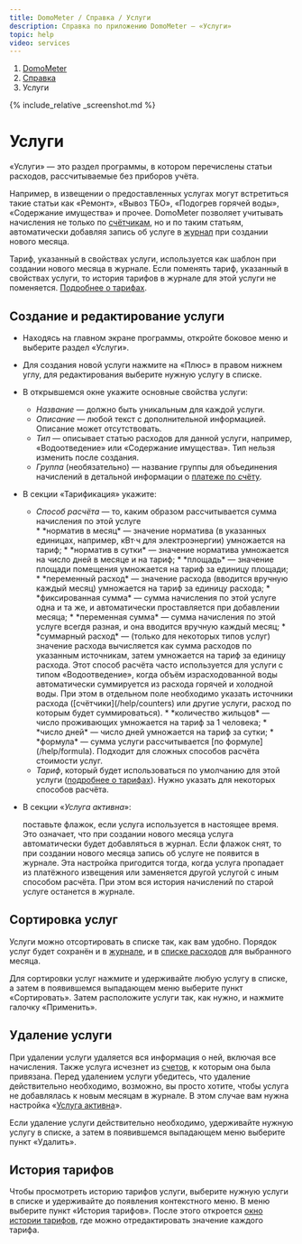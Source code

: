 ```yaml
---
title: DomoMeter / Справка / Услуги
description: Справка по приложению DomoMeter — «Услуги»
topic: help
video: services
---
```


<div class="row">
	<ol class="breadcrumb pull-right">
	  <li><a href="/">DomoMeter</a></li>
	  <li><a href="/help">Справка</a></li>
	  <li class="active">Услуги</li>
	</ol>
</div>

<script type="text/javascript">
	var screenshots = [
	  '/assets/img/screens/services.png', 
	  '/assets/img/screens/service-properties.png'
	];
</script>
{% include_relative _screenshot.md %}

<div class="instruction" markdown="1">

# Услуги

«Услуги» — это раздел программы, в котором перечислены статьи расходов, рассчитываемые без приборов учёта.  
 
Например, в извещении о предоставленных услугах могут встретиться такие статьи как «Ремонт», «Вывоз ТБО», «Подогрев горячей воды», «Содержание имущества» и прочее.
DomoMeter позволяет учитывать начисления не только по [счётчикам](/help/counters), но и по таким статьям, автоматически добавляя запись об услуге в [журнал](/help/journal) при создании нового месяца.

Тариф, указанный в свойствах услуги, используется как шаблон при создании нового месяца в журнале.
Если поменять тариф, указанный в свойствах услуги, то история тарифов в журнале для этой услуги не поменяется.
[Подробнее о тарифах](/help/tariffs).

## Создание и редактирование услуги

* Находясь на главном экране программы, откройте боковое меню и выберите раздел «Услуги». 
 
* Для создания новой услуги нажмите на «Плюс» в правом нижнем углу, для редактирования выберите нужную услугу в списке. 
 
* В открывшемся окне укажите основные свойства услуги: 
  * *Название* — должно быть уникальным для каждой услуги. 
  * *Описание* — любой текст с дополнительной информацией. Описание может отсутствовать. 
  * *Тип* — описывает статью расходов для данной услуги, например, «Водоотведение» или «Содержание имущества». Тип нельзя изменить после создания. 
  * *Группа* (необязательно) — название группы для объединения начислений в детальной информации о [платеже по счёту](/help/payments). 
  
* В секции «Тарификация» укажите:
  * *<span class="toggle toggler" data-toggle="collapse" data-target="#tarification-type">Способ расчёта</span>* — то, каким образом рассчитывается сумма начисления по этой услуге
	<div id="tarification-type" class="collapse fade" markdown="1">
	  * *норматив в месяц* — значение норматива (в указанных единицах, например, кВт·ч для электроэнергии) умножается на тариф;
	  * *норматив в сутки* — значение норматива умножается на число дней в месяце и на тариф;
	  * *площадь* — значение площади помещения умножается на тариф за единицу площади;
	  * *переменный расход* — значение расхода (вводится вручную каждый месяц) умножается на тариф за единицу расхода;
	  * *фиксированная сумма* — сумма начисления по этой услуге одна и та же, и автоматически проставляется при добавлении месяца;
	  * *переменная сумма* — сумма начисления по этой услуге всегдя разная, и она вводится вручную каждый месяц;
	  * *суммарный расход* — (только для некоторых типов услуг) значение расхода вычисляется как сумма расходов по указанным источникам, затем умножается на тариф за единицу расхода.  
	  Этот способ расчёта часто используется для услуги с типом «Водоотведение», когда объём израсходованной воды автоматически суммируется из расхода горячей и холодной воды.
	  При этом в отдельном поле необходимо указать источники расхода ([счётчики](/help/counters) или другие услуги, расход по которым будет суммироваться).
	  * *количество жильцов* — число проживающих умножается на тариф за 1 человека;
	  * *число дней* — число дней умножается на тариф за сутки;
	  * *формула* — сумма услуги рассчитывается [по формуле](/help/formula). Подходит для сложных способов расчёта стоимости услуг.
	</div>
  * *Тариф*, который будет использоваться по умолчанию для этой услуги ([подробнее о тарифах](/help/tariffs)). Нужно указать для некоторых способов расчёта.

* В секции «*Услуга активна*»:<a id="service-is-active"></a>  
  
  поставьте флажок, если услуга используется в настоящее время. 
Это означает, что при создании нового месяца услуга автоматически будет добавляться в журнал. 
Если флажок снят, то при создании нового месяца запись об услуге не появится в журнале.
Эта настройка пригодится тогда, когда услуга пропадает из платёжного извещения или заменяется другой услугой с иным способом расчёта.
При этом вся история начислений по старой услуге останется в журнале.  

## Сортировка услуг
  
Услуги можно отсортировать в списке так, как вам удобно. Порядок услуг будет сохранён и в [журнале](/help/readings), и в [списке расходов](/help/payments) для выбранного месяца.  

Для сортировки услуг нажмите и удерживайте любую услугу в списке, а затем в появившемся выпадающем меню выберите пункт «Сортировать».
Затем расположите услуги так, как нужно, и нажмите галочку «Применить».
  
## Удаление услуги  
  
При удалении услуги удаляется вся информация о ней, включая все начисления. Также услуга исчезнет из [счетов](/help/bills), к которым она была привязана.
Перед удалением услуги убедитесь, что удаление действительно необходимо, возможно, вы просто хотите, чтобы услуга не добавлялась к новым месяцам в журнале. В этом случае вам нужна настройка «<a href="#service-is-active" class="page-scroll">Услуга активна</a>».

Если удаление услуги действительно необходимо, удерживайте нужную услугу в списке, а затем в появившемся выпадающем меню выберите пункт «Удалить».

## История тарифов

Чтобы просмотреть историю тарифов услуги, выберите нужную услуги в списке и удерживайте до появления контекстного меню. 
В меню выберите пункт «История тарифов». 
После этого откроется [окно истории тарифов](/help/tariffs/#history), где можно отредактировать значение каждого тарифа.

</div>